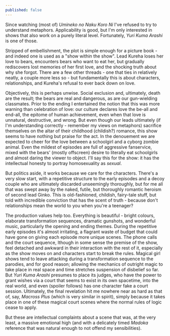 ```yaml
---
published: false
---
```


Since watching (most of) *Umineko no Naku Koro Ni* I've refused to try to understand metaphors. Applicability is good, but I'm only interested in shows that also work on a purely literal level. Fortunately, *Yuri Kuma Arashi* is one of those.

Stripped of embellishment, the plot is simple enough for a picture book - and indeed one is used as a "show within the show". Lead Kureha loses her love to bears, encounters bears who want to eat her, but gradually rediscovers lost memories of her first love, and the shocking truth about why she forgot. There are a few other threads - one that ties in relatively neatly, a couple more less so - but fundamentally this is about characters, relationships, and Kureha's refusal to ever back down on love.

Objectively, this is perhaps unwise. Social exclusion and, ultimately, death are the result; the bears are real and dangerous, as are our gun-wielding classmates. Prior to the ending I entertained the notion that this was more warning than celebration of love: our culture declares love the be-all and end-all, the epitome of human achievement, even when that love is unnatural, destructive, and wrong. But even though our leads ultimately (if I'm understanding correctly - remember my views on metaphors) sacrifice themselves on the altar of their childhood (childish?) romance, this show seems to have nothing but praise for the act. In the denouement we are expected to cheer for the love between a schoolgirl and a cyborg zombie animal. Even the mildest of episodes are full of aggressive fanservice, mixed with the bears' (mostly offscreen) desire to literally eat schoolgirls and almost daring the viewer to object. I'll say this for the show: it has the intellectual honesty to portray homosexuality as *sexual*.

But politics aside, it works because we care for the characters. There's a very slow start, with a repetitive structure to the early episodes and a decoy couple who are ultimately discarded unseemingly thoroughly, but for me all that was swept away by the naked, futile, but thoroughly romantic heroism of second lead Ginko. This is old-fashioned, childish, fairy-tale stuff, but told with incredible conviction that has the scent of truth - because don't relationships mean the world to you when you're a teenager?

The production values help too. Everything is beautiful - bright colours, elaborate transformation sequences, dramatic gunshots, and wonderful music, particularly the opening and ending themes. During the repetitive early episodes it's almost irritating, a flagrant waste of budget that could have gone on giving each episode more unique scenes. The phone calls and the court sequence, lthough in some sense the premise of the show, feel detached and awkward in their interaction with the rest of it, especially as the show moves on and characters start to break the rules. Magical girl shows tend to leave attacking during a transformation sequence to the parodies, and for good reason; allowing the mechanics of outright magic to take place in real space and time stretches suspension of disbelief so far. But *Yuri Kuma Arashi* presumes to place its judges, who have the power to grant wishes via a court that seems to exist in its own spacetime, into the real world, and even (spoiler follows) has one character fake a court session. Ultimately, the final revelation hit me nowhere near as hard as that of, say, *Macross Plus* (which is very similar in spirit), simply because it takes place in one of these magical court scenes where the normal rules of logic cease to apply.

But these are intellectual complaints about a scene that was, at the very least, a massive emotional high (and with a delicately timed *Madoka* reference that was natural enough to not offend my sensibilities).